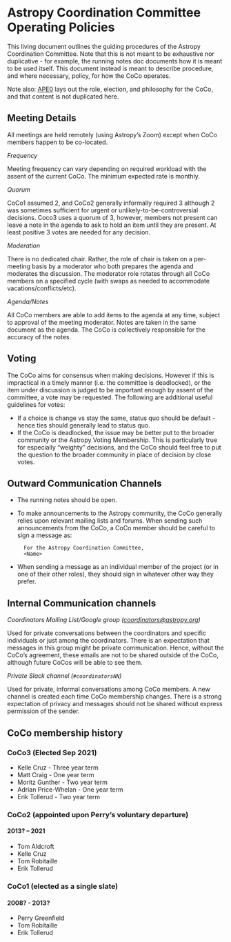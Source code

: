 # Astropy Coordination Committee Operating Policies

This living document outlines the guiding procedures of the Astropy Coordination
Committee.  Note that this is not meant to be exhaustive nor duplicative - for
example, the running notes doc documents how it is meant to be used itself.
This document instead is meant to describe procedure, and where necessary,
policy, for how the CoCo operates.

Note also: [APE0](https://github.com/astropy/astropy-APEs/blob/main/APE0.rst)
lays out the role, election, and philosophy for the CoCo, and that content is not
duplicated here.

## Meeting Details

All meetings are held remotely (using Astropy’s Zoom) except when CoCo members happen to be co-located.

*Frequency*

Meeting frequency can vary depending on required workload with the assent of
the current CoCo.  The minimum expected rate is monthly.

*Quorum*

CoCo1 assumed 2,
and CoCo2 generally informally required 3 although 2 was sometimes sufficient
for urgent or unlikely-to-be-controversial decisions. Coco3 uses a quorum of
3, however, members not present can leave a note in the agenda to ask to hold
an item until they are present. At least positive 3 votes are needed for any
decision.

*Moderation*

There is no dedicated chair.  Rather, the role of chair is taken on a
per-meeting basis by a moderator who both prepares the agenda and moderates
the discussion. The moderator role rotates through all CoCo members on a
specified cycle (with swaps as needed to accommodate
vacations/conflicts/etc).

*Agenda/Notes*

All CoCo members are able to add items to the agenda at any time, subject to
approval of the meeting moderator. Notes are taken in the same document as
the agenda. The CoCo is collectively responsible for the accuracy of the
notes.

## Voting

The CoCo aims for consensus when making decisions.  However if this is
impractical in a timely manner (i.e. the committee is deadlocked), or the
item under discussion is judged to be important enough by assent of the
committee, a vote may be requested. The following are additional useful
guidelines for votes:

+ If a choice is change vs stay the same, status quo should be default - hence ties
  should generally lead to status quo.
+ If the CoCo is deadlocked, the issue may be better put to the broader community or
  the Astropy Voting Membership. This is particularly true for especially “weighty”
  decisions, and the CoCo should feel free to put the question to the broader
  community in place of decision by close votes.

## Outward Communication Channels

+ The running notes should be open.

+ To make announcements to the Astropy community, the CoCo generally relies upon
  relevant mailing lists and forums.  When sending such announcements from the CoCo,
  a CoCo member should be careful to sign a message as:

        For the Astropy Coordination Committee,
        <Name>

+ When sending a message as an individual member of the project (or in one of their
  other roles), they should sign in whatever other way they prefer.

## Internal Communication channels

*Coordinators Mailing List/Google group (coordinators@astropy.org)*

Used for private conversations between the coordinators and specific individuals or
just among the coordinators. There is an expectation that messages in this group might
be private communication.  Hence, without the CoCo’s agreement, these emails are not
to be shared outside of the CoCo, although future CoCos will be able to see them.

*Private Slack channel (`#coordinatorsNN`)*

Used for private, informal conversations among CoCo members. A new channel is created
each time CoCo membership changes. There is a strong expectation of privacy and
messages should not be shared without express permission of the sender.

## CoCo membership history

### CoCo3 (Elected Sep 2021)

- Kelle Cruz - Three year term
- Matt Craig - One year term
- Moritz Gunther - Two year term
- Adrian Price-Whelan - One year term
- Erik Tollerud - Two year term

### CoCo2 (appointed upon Perry’s voluntary departure)
#### 2013? – 2021

- Tom Aldcroft
- Kelle Cruz
- Tom Robitaille
- Erik Tollerud

### CoCo1 (elected as a single slate)
#### 2008? - 2013?
- Perry Greenfield
- Tom Robitaille
- Erik Tollerud

